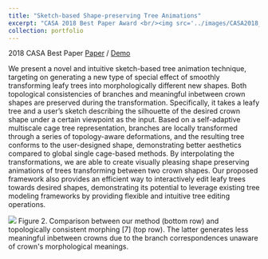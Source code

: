 ```yaml
---
title: "Sketch-based Shape-preserving Tree Animations"
excerpt: "CASA 2018 Best Paper Award <br/><img src='../images/CASA2018_Best_Paper_Award.png'>"
collection: portfolio
---
```

2018 CASA Best Paper
[Paper](http://www.cad.zju.edu.cn/home/jin/casa2018/casa2018.htm) / [Demo](https://www.youtube.com/watch?v=jxgNFQG9Yxc)

We present a novel and intuitive sketch-based tree animation technique, targeting on generating a new type of special effect of smoothly transforming leafy trees into morphologically different new shapes. Both topological consistencies of branches and meaningful inbetween crown shapes are preserved during the transformation. Specifically, it takes a leafy tree and a user’s sketch describing the silhouette of the desired crown shape under a certain viewpoint as the input. Based on a self-adaptive multiscale cage tree representation, branches are locally transformed through a series of topology-aware deformations, and the resulting tree conforms to the user-designed shape, demonstrating better aesthetics compared to global single cage-based methods. By interpolating the transformations, we are able to create visually pleasing shape preserving animations of trees transforming between two crown shapes. Our proposed framework also provides an efficient way to interactively edit leafy trees towards desired shapes, demonstrating its potential to leverage existing tree modeling frameworks by providing flexible and intuitive tree editing operations.

<img src='../../images/casa2018_teaser.png'>
Figure 2. Comparison between our method (bottom row) and topologically consistent morphing [7] (top row). The latter generates less meaningful inbetween crowns due to the branch correspondences unaware of crown's morphological meanings.



